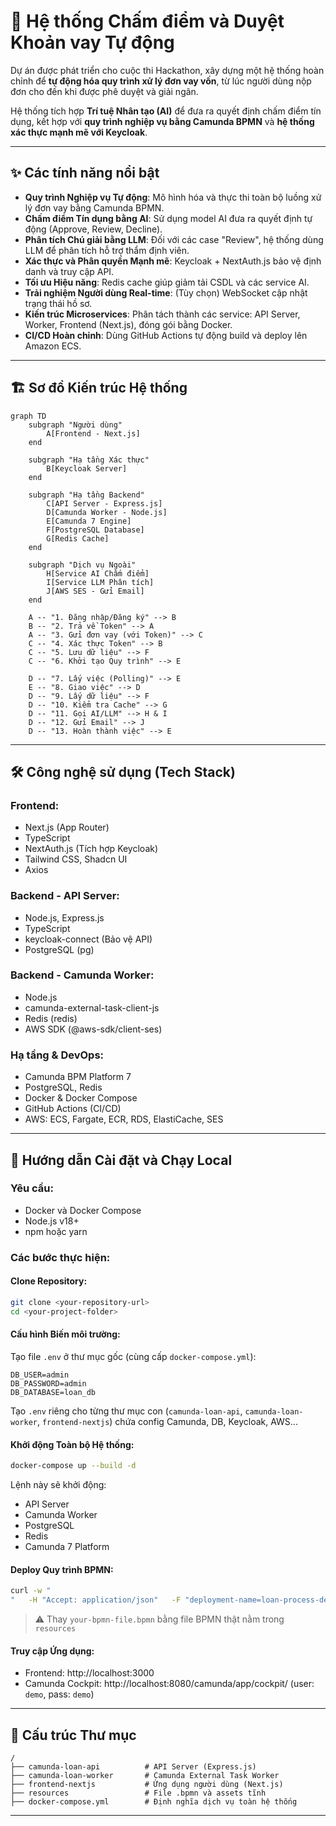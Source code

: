 # 🚀 Hệ thống Chấm điểm và Duyệt Khoản vay Tự động

Dự án được phát triển cho cuộc thi Hackathon, xây dựng một hệ thống hoàn chỉnh để **tự động hóa quy trình xử lý đơn vay vốn**, từ lúc người dùng nộp đơn cho đến khi được phê duyệt và giải ngân.

Hệ thống tích hợp **Trí tuệ Nhân tạo (AI)** để đưa ra quyết định chấm điểm tín dụng, kết hợp với **quy trình nghiệp vụ bằng Camunda BPMN** và **hệ thống xác thực mạnh mẽ với Keycloak**.

---

## ✨ Các tính năng nổi bật

- **Quy trình Nghiệp vụ Tự động**: Mô hình hóa và thực thi toàn bộ luồng xử lý đơn vay bằng Camunda BPMN.
- **Chấm điểm Tín dụng bằng AI**: Sử dụng model AI đưa ra quyết định tự động (Approve, Review, Decline).
- **Phân tích Chú giải bằng LLM**: Đối với các case "Review", hệ thống dùng LLM để phân tích hỗ trợ thẩm định viên.
- **Xác thực và Phân quyền Mạnh mẽ**: Keycloak + NextAuth.js bảo vệ định danh và truy cập API.
- **Tối ưu Hiệu năng**: Redis cache giúp giảm tải CSDL và các service AI.
- **Trải nghiệm Người dùng Real-time**: (Tùy chọn) WebSocket cập nhật trạng thái hồ sơ.
- **Kiến trúc Microservices**: Phân tách thành các service: API Server, Worker, Frontend (Next.js), đóng gói bằng Docker.
- **CI/CD Hoàn chỉnh**: Dùng GitHub Actions tự động build và deploy lên Amazon ECS.

---

## 🏗️ Sơ đồ Kiến trúc Hệ thống

```
graph TD
    subgraph "Người dùng"
        A[Frontend - Next.js]
    end

    subgraph "Hạ tầng Xác thực"
        B[Keycloak Server]
    end

    subgraph "Hạ tầng Backend"
        C[API Server - Express.js]
        D[Camunda Worker - Node.js]
        E[Camunda 7 Engine]
        F[PostgreSQL Database]
        G[Redis Cache]
    end

    subgraph "Dịch vụ Ngoài"
        H[Service AI Chấm điểm]
        I[Service LLM Phân tích]
        J[AWS SES - Gửi Email]
    end

    A -- "1. Đăng nhập/Đăng ký" --> B
    B -- "2. Trả về Token" --> A
    A -- "3. Gửi đơn vay (với Token)" --> C
    C -- "4. Xác thực Token" --> B
    C -- "5. Lưu dữ liệu" --> F
    C -- "6. Khởi tạo Quy trình" --> E

    D -- "7. Lấy việc (Polling)" --> E
    E -- "8. Giao việc" --> D
    D -- "9. Lấy dữ liệu" --> F
    D -- "10. Kiểm tra Cache" --> G
    D -- "11. Gọi AI/LLM" --> H & I
    D -- "12. Gửi Email" --> J
    D -- "13. Hoàn thành việc" --> E
```

---

## 🛠️ Công nghệ sử dụng (Tech Stack)

### Frontend:
- Next.js (App Router)
- TypeScript
- NextAuth.js (Tích hợp Keycloak)
- Tailwind CSS, Shadcn UI
- Axios

### Backend - API Server:
- Node.js, Express.js
- TypeScript
- keycloak-connect (Bảo vệ API)
- PostgreSQL (pg)

### Backend - Camunda Worker:
- Node.js
- camunda-external-task-client-js
- Redis (redis)
- AWS SDK (@aws-sdk/client-ses)

### Hạ tầng & DevOps:
- Camunda BPM Platform 7
- PostgreSQL, Redis
- Docker & Docker Compose
- GitHub Actions (CI/CD)
- AWS: ECS, Fargate, ECR, RDS, ElastiCache, SES

---

## 🚀 Hướng dẫn Cài đặt và Chạy Local

### Yêu cầu:
- Docker và Docker Compose
- Node.js v18+
- npm hoặc yarn

### Các bước thực hiện:

#### Clone Repository:
```bash
git clone <your-repository-url>
cd <your-project-folder>
```

#### Cấu hình Biến môi trường:

Tạo file `.env` ở thư mục gốc (cùng cấp `docker-compose.yml`):

```
DB_USER=admin
DB_PASSWORD=admin
DB_DATABASE=loan_db
```

Tạo `.env` riêng cho từng thư mục con (`camunda-loan-api`, `camunda-loan-worker`, `frontend-nextjs`) chứa config Camunda, DB, Keycloak, AWS...

#### Khởi động Toàn bộ Hệ thống:
```bash
docker-compose up --build -d
```

Lệnh này sẽ khởi động:

- API Server
- Camunda Worker
- PostgreSQL
- Redis
- Camunda 7 Platform

#### Deploy Quy trình BPMN:
```bash
curl -w "
"   -H "Accept: application/json"   -F "deployment-name=loan-process-deployment"   -F "deploy-changed-only=true"   -F "file=@./resources/your-bpmn-file.bpmn"   http://localhost:8080/engine-rest/deployment/create
```

> ⚠️ Thay `your-bpmn-file.bpmn` bằng file BPMN thật nằm trong `resources`

#### Truy cập Ứng dụng:

- Frontend: http://localhost:3000
- Camunda Cockpit: http://localhost:8080/camunda/app/cockpit/ (user: `demo`, pass: `demo`)

---

## 📂 Cấu trúc Thư mục

```
/
├── camunda-loan-api          # API Server (Express.js)
├── camunda-loan-worker       # Camunda External Task Worker
├── frontend-nextjs           # Ứng dụng người dùng (Next.js)
├── resources                 # File .bpmn và assets tĩnh
├── docker-compose.yml        # Định nghĩa dịch vụ toàn hệ thống
```

---

